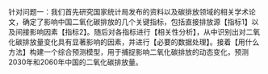 针对问题一：我们首先研究国家统计局发布的资料以及碳排放领域的相关学术论文，确定了影响中国二氧化碳排放的几个关键指标，包括直接排放源【指标1】以及间接影响因素【指标2】。随后对各指标进行【相关性分析】，从中识别出对二氧化碳排放量变化具有显著影响的因素，并进行【必要的数据处理】。接着【用什么方法】构建一个综合预测模型，用于捕捉影响二氧化碳排放的动态变化，预测2030年和2060年中国的二氧化碳排放量。